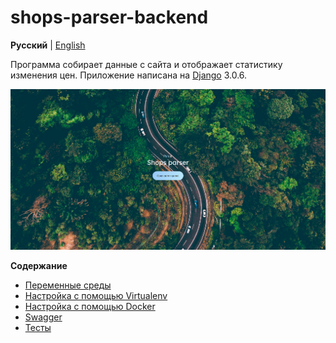 # shops-parser-backend

**Русский** | [English](../../README.md)

Программа собирает данные с сайта и отображает статистику изменения цен. 
Приложение написана на [Django](https://www.djangoproject.com/) 3.0.6.

<img src="../img/image.png">

**Содержание**

- [Переменные среды](enviroment.md)
- [Настройка с помощью Virtualenv](enviroment.md)
- [Настройка с помощью Docker](docker.md)
- [Swagger](swagger.md)
- [Тесты](tests.md)

